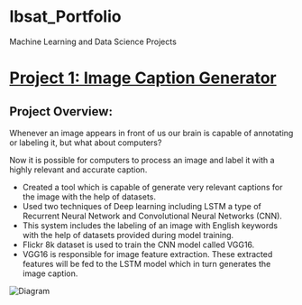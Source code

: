 # Ibsat_Portfolio
Machine Learning and Data Science Projects


# [Project 1: Image Caption Generator](https://github.com/ibsatportfolio/ibsat.git)
## Project Overview:
Whenever an image appears in front of us our brain is capable of annotating or labeling it, but what about computers?

Now it is possible for computers to process an image and label it with a highly relevant and accurate caption.
- Created a tool which is capable of generate very relevant captions for the image with the help of datasets.
- Used two techniques of Deep learning including LSTM a type of Recurrent Neural Network and Convolutional Neural Networks (CNN).
- This system includes the labeling of an image with English keywords with the help of datasets provided during model training. 
- Flickr 8k dataset is used to train the CNN model called VGG16. 
- VGG16 is responsible for image feature extraction. These extracted features will be fed to the LSTM model which in turn generates the image caption.
 
 ![Diagram](https://user-images.githubusercontent.com/115410634/194779532-4e5e6dde-a9e1-4bf9-8a42-ff7440208a71.PNG)

